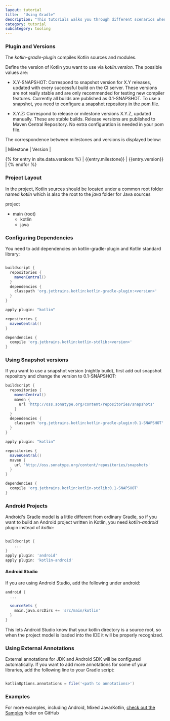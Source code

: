 ```yaml
---
layout: tutorial
title:  "Using Gradle"
description: "This tutorials walks you through different scenarios when using Gradle for building applications that contain Kotlin code"
category: tutorial
subcategory: tooling
---
```



### Plugin and Versions

The *kotlin-gradle-plugin* compiles Kotlin sources and modules.

Define the version of Kotlin you want to use via *kotlin.version*. The possible values are:

* X.Y-SNAPSHOT: Correspond to snapshot version for X.Y releases, updated with every successful build on the CI server. These versions are not really stable and are
only recommended for testing new compiler features. Currently all builds are published as 0.1-SNAPSHOT. To use a snapshot, you need to [configure a snapshot repository
in the pom file](#configuring-snapshot-repositories).

* X.Y.Z: Correspond to release or milestone versions X.Y.Z, updated manually. These are stable builds. Release versions are published to Maven Central Repository. No extra configuration
is needed in your pom file.

The correspondence between milestones and versions is displayed below:

| Milestone | Version |

{% for entry in site.data.versions %}
| {{entry.milestone}} | {{entry.version}} |
{% endfor %}

### Project Layout

In the project, Kotlin sources should be located under a common root folder named *kotlin* which is also the root to the *java* folder for Java sources

project
  - main (root)
    - kotlin
    - java


### Configuring Dependencies

You need to add dependencies on kotlin-gradle-plugin and Kotlin standard library:

``` groovy

buildscript {
  repositories {
    mavenCentral()
  }
  dependencies {
    classpath 'org.jetbrains.kotlin:kotlin-gradle-plugin:<version>'
  }
}

apply plugin: "kotlin"

repositories {
  mavenCentral()
}

dependencies {
  compile 'org.jetbrains.kotlin:kotlin-stdlib:<version>'
}
```

### Using Snapshot versions

If you want to use a snapshot version (nightly build), first add out snapshot repository and change the version to 0.1-SNAPSHOT:

``` groovy
buildscript {
  repositories {
    mavenCentral()
    maven {
      url 'http://oss.sonatype.org/content/repositories/snapshots'
    }
  }
  dependencies {
    classpath 'org.jetbrains.kotlin:kotlin-gradle-plugin:0.1-SNAPSHOT'
  }
}

apply plugin: "kotlin"

repositories {
  mavenCentral()
  maven {
    url 'http://oss.sonatype.org/content/repositories/snapshots'
  }
}

dependencies {
  compile 'org.jetbrains.kotlin:kotlin-stdlib:0.1-SNAPSHOT'
}
```


### Android Projects

Android's Gradle model is a little different from ordinary Gradle, so if you want to build an Android project written in Kotlin, you need
*kotlin-android* plugin instead of *kotlin*:

``` groovy

buildscript {
    ...
}
apply plugin: 'android'
apply plugin: 'kotlin-android'
```

#### Android Studio

If you are using Android Studio, add the following under android:

``` groovy
android {
  ...

  sourceSets {
    main.java.srcDirs += 'src/main/kotlin'
  }
}
```

This lets Android Studio know that your kotlin directory is a source root, so when the project model is loaded into the IDE it will be properly recognized.

### Using External Annotations

External annotations for JDK and Android SDK will be configured automatically. If you want to add more annotations for some of your libraries, add the following line to your Gradle script:

``` groovy

kotlinOptions.annotations = file('<path to annotations>')
```

### Examples

For more examples, including Android, Mixed Java/Kotlin, [check out the Samples](https://github.com/JetBrains/kotlin-examples/tree/master/gradle) folder on GitHub
